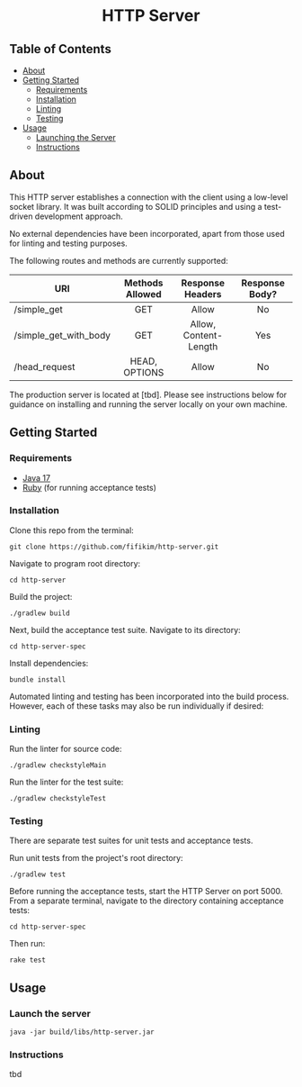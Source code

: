 <h1 align="center">HTTP Server</h1>


## Table of Contents
- [About](#about)
- [Getting Started](#getting_started)
    - [Requirements](#requirements)
    - [Installation](#installation)
    - [Linting](#linting)
    - [Testing](#testing)
- [Usage](#usage)
    - [Launching the Server](#launching)
    - [Instructions](#instructions)

## About <a name = "about"></a>
This HTTP server establishes a connection with the client using a low-level socket library. It was built according to SOLID principles and using a test-driven development approach.

No external dependencies have been incorporated, apart from those used for linting and testing purposes.

The following routes and methods are currently supported:

| URI                     |   Methods Allowed    |     Response Headers      | Response Body? |
|-------------------------|:--------------------:|:-------------------------:|:--------------:|
| /simple_get             |         GET          |           Allow           |       No       |    
| /simple_get_with_body   |         GET          | Allow,<br/>Content-Length |      Yes       |
| /head_request           |   HEAD,<br>OPTIONS   |           Allow           |       No       |

The production server is located at [tbd]. Please see instructions below for guidance on installing and running the server locally on your own machine.

## Getting Started <a name = "getting_started"></a>

### Requirements <a name = "requirements"></a>

- <a href="https://www.oracle.com/java/technologies/javase/jdk17-archive-downloads.html">Java 17</a>
- <a href="https://www.ruby-lang.org/en/downloads/">Ruby</a> (for running acceptance tests)

### Installation <a name = "installation"></a>

Clone this repo from the terminal:
```
git clone https://github.com/fifikim/http-server.git
```

Navigate to program root directory:
```
cd http-server
```  

Build the project:
```
./gradlew build
```

Next, build the acceptance test suite. Navigate to its directory:
```
cd http-server-spec
```

Install dependencies:
```
bundle install
```

Automated linting and testing has been incorporated into the build process. However, each of these tasks may also be run individually if desired:

### Linting <a name = "linting"></a>

Run the linter for source code:
```
./gradlew checkstyleMain
```

Run the linter for the test suite:
```
./gradlew checkstyleTest
```

### Testing <a name = "testing"></a>

There are separate test suites for unit tests and acceptance tests.

Run unit tests from the project's root directory:
```
./gradlew test
```

Before running the acceptance tests, start the HTTP Server on port 5000. From a separate terminal, navigate to the directory containing acceptance tests:
```
cd http-server-spec
```

Then run:
```
rake test
```

## Usage <a name="usage"></a>

### Launch the server <a name = "launching"></a>

```
java -jar build/libs/http-server.jar
```

### Instructions

tbd
 
